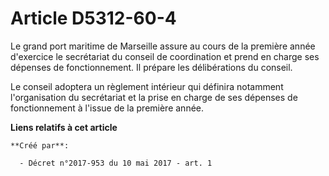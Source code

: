 # Article D5312-60-4

Le grand port maritime de Marseille assure au cours de la première année d'exercice le secrétariat du conseil de coordination
et prend en charge ses dépenses de fonctionnement. Il prépare les délibérations du conseil.

Le conseil adoptera un règlement intérieur qui définira notamment l'organisation du secrétariat et la prise en charge de ses
dépenses de fonctionnement à l'issue de la première année.

**Liens relatifs à cet article**

	**Créé par**:

	  - Décret n°2017-953 du 10 mai 2017 - art. 1

